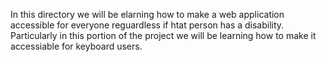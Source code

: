 In this directory we will be elarning how to make a web application accessible for everyone reguardless if htat person has a disability. Particularly in this portion of the project we will be learning how to make it accessiable for keyboard users.